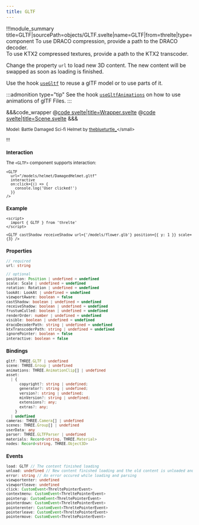 ```yaml
---
title: GLTF
---
```


<script lang="ts">
import Wrapper from '$examples/gltf/Wrapper.svelte'
</script>

!!!module_summary title=GLTF|sourcePath=objects/GLTF.svelte|name=GLTF|from=threlte|type=component
To use DRACO compression, provide a path to the DRACO decoder.  
To use KTX2 compressed textures, provide a path to the KTX2 transcoder.

Change the property `url` to load new 3D content. The new content will be swapped as soon as loading is finished.

Use the hook [`useGltf`](/docs/extras/hooks/01-use-gltf) to reuse a glTF model or to use parts of it.

:::admonition type="tip"
See the hook [`useGltfAnimations`](/docs/extras/hooks/02-use-gltf-animations) on how to use animations of glTF Files.
:::

<ExampleWrapper>
  <Wrapper />
</ExampleWrapper>

&&&code_wrapper
@[code svelte|title=Wrapper.svelte](../../../examples/gltf/Wrapper.svelte)
@[code svelte|title=Scene.svelte](../../../examples/gltf/Scene.svelte)
&&&

<small>Model: Battle Damaged Sci-fi Helmet by [theblueturtle\_](https://sketchfab.com/theblueturtle_)</small>

!!!

### Interaction

The `<GLTF>` component supports interaction:

```svelte
<GLTF
  url="/models/helmet/DamagedHelmet.gltf"
  interactive
  on:click={() => {
    console.log('User clicked!')
  }}
/>
```

### Example

```svelte
<script>
  import { GLTF } from 'threlte'
</script>

<GLTF castShadow receiveShadow url={'/models/flower.glb'} position={{ y: 1 }} scale={3} />
```

### Properties

```ts
// required
url: string

// optional
position: Position | undefined = undefined
scale: Scale | undefined = undefined
rotation: Rotation | undefined = undefined
lookAt: LookAt | undefined = undefined
viewportAware: boolean = false
castShadow: boolean | undefined = undefined
receiveShadow: boolean | undefined = undefined
frustumCulled: boolean | undefined = undefined
renderOrder: number | undefined = undefined
visible: boolean | undefined = undefined
dracoDecoderPath: string | undefined = undefined
ktxTranscoderPath: string | undefined = undefined
ignorePointer: boolean = false
interactive: boolean = false
```

### Bindings

```ts
gltf: THREE.GLTF | undefined
scene: THREE.Group | undefined
animations: THREE.AnimationClip[] | undefined
asset:
  | {
      copyright?: string | undefined;
      generator?: string | undefined;
      version?: string | undefined;
      minVersion?: string | undefined;
      extensions?: any;
      extras?: any;
    }
  | undefined
cameras: THREE.Camera[] | undefined
scenes: THREE.Group[] | undefined
userData: any
parser: THREE.GLTFParser | undefined
materials: Record<string, THREE.Material>
nodes: Record<string, THREE.Object3D>
```

### Events

```ts
load: GLTF // The content finished loading
unload: undefined // New content finished loading and the old content is unloaded and disposed
error: string // An error occured while loading and parsing
viewportenter: undefined
viewportleave: undefined
click: CustomEvent<ThreltePointerEvent>
contextmenu: CustomEvent<ThreltePointerEvent>
pointerup: CustomEvent<ThreltePointerEvent>
pointerdown: CustomEvent<ThreltePointerEvent>
pointerenter: CustomEvent<ThreltePointerEvent>
pointerleave: CustomEvent<ThreltePointerEvent>
pointermove: CustomEvent<ThreltePointerEvent>
```
